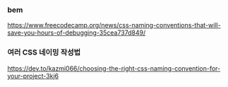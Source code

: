 ### bem
https://www.freecodecamp.org/news/css-naming-conventions-that-will-save-you-hours-of-debugging-35cea737d849/


### 여러 CSS 네이밍 작성법
https://dev.to/kazmi066/choosing-the-right-css-naming-convention-for-your-project-3kj6